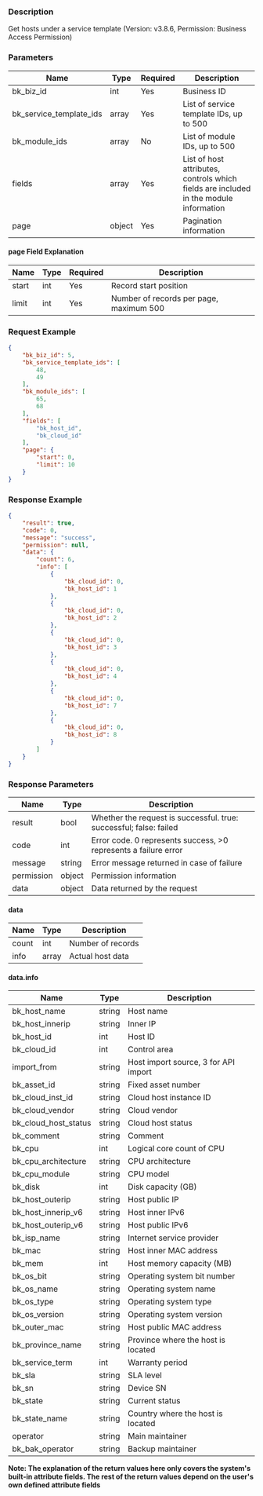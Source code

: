 ### Description

Get hosts under a service template (Version: v3.8.6, Permission: Business Access Permission)

### Parameters

| Name                    | Type   | Required | Description                                                                           |
|-------------------------|--------|----------|---------------------------------------------------------------------------------------|
| bk_biz_id               | int    | Yes      | Business ID                                                                           |
| bk_service_template_ids | array  | Yes      | List of service template IDs, up to 500                                               |
| bk_module_ids           | array  | No       | List of module IDs, up to 500                                                         |
| fields                  | array  | Yes      | List of host attributes, controls which fields are included in the module information |
| page                    | object | Yes      | Pagination information                                                                |

#### page Field Explanation

| Name  | Type | Required | Description                             |
|-------|------|----------|-----------------------------------------|
| start | int  | Yes      | Record start position                   |
| limit | int  | Yes      | Number of records per page, maximum 500 |

### Request Example

```json
{
    "bk_biz_id": 5,
    "bk_service_template_ids": [
        48,
        49
    ],
    "bk_module_ids": [
        65,
        68
    ],
    "fields": [
        "bk_host_id",
        "bk_cloud_id"
    ],
    "page": {
        "start": 0,
        "limit": 10
    }
}
```

### Response Example

```json
{
    "result": true,
    "code": 0,
    "message": "success",
    "permission": null,
    "data": {
        "count": 6,
        "info": [
            {
                "bk_cloud_id": 0,
                "bk_host_id": 1
            },
            {
                "bk_cloud_id": 0,
                "bk_host_id": 2
            },
            {
                "bk_cloud_id": 0,
                "bk_host_id": 3
            },
            {
                "bk_cloud_id": 0,
                "bk_host_id": 4
            },
            {
                "bk_cloud_id": 0,
                "bk_host_id": 7
            },
            {
                "bk_cloud_id": 0,
                "bk_host_id": 8
            }
        ]
    }
}
```

### Response Parameters

| Name       | Type   | Description                                                        |
|------------|--------|--------------------------------------------------------------------|
| result     | bool   | Whether the request is successful. true: successful; false: failed |
| code       | int    | Error code. 0 represents success, >0 represents a failure error    |
| message    | string | Error message returned in case of failure                          |
| permission | object | Permission information                                             |
| data       | object | Data returned by the request                                       |

#### data

| Name  | Type  | Description       |
|-------|-------|-------------------|
| count | int   | Number of records |
| info  | array | Actual host data  |

#### data.info

| Name                 | Type   | Description                          |
|----------------------|--------|--------------------------------------|
| bk_host_name         | string | Host name                            |
| bk_host_innerip      | string | Inner IP                             |
| bk_host_id           | int    | Host ID                              |
| bk_cloud_id          | int    | Control area                         |
| import_from          | string | Host import source, 3 for API import |
| bk_asset_id          | string | Fixed asset number                   |
| bk_cloud_inst_id     | string | Cloud host instance ID               |
| bk_cloud_vendor      | string | Cloud vendor                         |
| bk_cloud_host_status | string | Cloud host status                    |
| bk_comment           | string | Comment                              |
| bk_cpu               | int    | Logical core count of CPU            |
| bk_cpu_architecture  | string | CPU architecture                     |
| bk_cpu_module        | string | CPU model                            |
| bk_disk              | int    | Disk capacity (GB)                   |
| bk_host_outerip      | string | Host public IP                       |
| bk_host_innerip_v6   | string | Host inner IPv6                      |
| bk_host_outerip_v6   | string | Host public IPv6                     |
| bk_isp_name          | string | Internet service provider            |
| bk_mac               | string | Host inner MAC address               |
| bk_mem               | int    | Host memory capacity (MB)            |
| bk_os_bit            | string | Operating system bit number          |
| bk_os_name           | string | Operating system name                |
| bk_os_type           | string | Operating system type                |
| bk_os_version        | string | Operating system version             |
| bk_outer_mac         | string | Host public MAC address              |
| bk_province_name     | string | Province where the host is located   |
| bk_service_term      | int    | Warranty period                      |
| bk_sla               | string | SLA level                            |
| bk_sn                | string | Device SN                            |
| bk_state             | string | Current status                       |
| bk_state_name        | string | Country where the host is located    |
| operator             | string | Main maintainer                      |
| bk_bak_operator      | string | Backup maintainer                    |

**Note: The explanation of the return values here only covers the system's built-in attribute fields. The rest of the
return values depend on the user's own defined attribute fields** 
